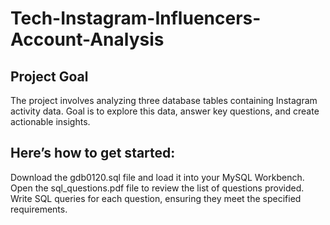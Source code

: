 # Tech-Instagram-Influencers-Account-Analysis
## Project Goal
The project involves analyzing three database tables containing Instagram activity data. Goal is to explore this data, answer key questions, and create actionable insights.

## Here’s how to get started:
Download the gdb0120.sql file and load it into your MySQL Workbench.
Open the sql_questions.pdf file to review the list of questions provided.
Write SQL queries for each question, ensuring they meet the specified requirements.
